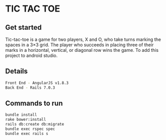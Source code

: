 # TIC TAC TOE

## Get started

Tic-tac-toe is a game for two players, X and O, who take turns marking the spaces in a 3×3 grid. The player who succeeds in placing three of their marks in a horizontal, vertical, or diagonal row wins the game. To add this project to android studio.

## Details

```sh
Front End - AngularJS v1.8.3
Back End - Rails 7.0.3
```

## Commands to run

```sh
bundle install
rake bower:install
rails db:create db:migrate
bundle exec rspec spec
bundle exec rails s
```

